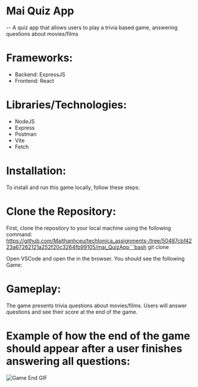# Mai Quiz App 
-- A quiz app that allows users to play a trivia based game, answering questions about movies/films

# Frameworks: 
- Backend: ExpressJS
- Frontend: React 


# Libraries/Technologies: 
- NodeJS
- Express
- Postman
- Vite
- Fetch

# Installation: 
To install and run this game locally, follow these steps:

# Clone the Repository: 
First, clone the repository to your local machine using the following command: https://github.com/Maithanhceu/techtonica_assignments-/tree/50487cbf4223a67262121a252f20c3264fb99105/mai_QuizApp```bash git clone

Open VSCode and open the  in the browser. You should see the following Game: 


# Gameplay:
The game presents trivia questions about movies/films. Users will answer questions and see their score at the end of the game.

# Example of how the end of the game should appear after a user finishes answering all questions:

![Game End GIF](https://media.giphy.com/media/YcizLoTtuKsUYLjg3M/giphy.gif)
